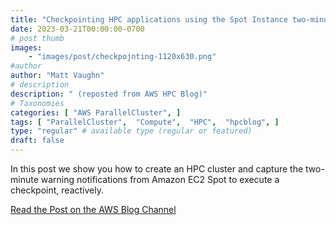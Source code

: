 ```yaml
---
title: "Checkpointing HPC applications using the Spot Instance two-minute notification from Amazon EC2"
date: 2023-03-21T00:00:00-0700
# post thumb
images:
    - "images/post/checkpojnting-1120x630.png"
#author
author: "Matt Vaughn"
# description
description: " (reposted from AWS HPC Blog)"
# Taxonomies
categories: [ "AWS ParallelCluster", ]
tags: [ "ParallelCluster",  "Compute",  "HPC",  "hpcblog", ]
type: "regular" # available type (regular or featured)
draft: false
---
```


In this post we show you how to create an HPC cluster and capture the two-minute warning notifications from Amazon EC2 Spot to execute a checkpoint, reactively.

<a href="https://aws.amazon.com/blogs/hpc/checkpointing-hpc-applications-using-the-spot-instance-two-minute-notification-from-amazon-ec2/" class="btn btn-primary btn-lg active" role="button" aria-pressed="true" style="margin-top: 8px;">Read the Post on the AWS Blog Channel</a>